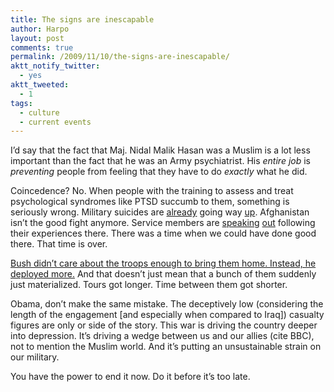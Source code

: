 ```yaml
---
title: The signs are inescapable
author: Harpo
layout: post
comments: true
permalink: /2009/11/10/the-signs-are-inescapable/
aktt_notify_twitter:
  - yes
aktt_tweeted:
  - 1
tags:
  - culture
  - current events
---
```

I&#8217;d say that the fact that Maj. Nidal Malik Hasan was a Muslim is a lot less important than the fact that he was an Army psychiatrist. His *entire job* is *preventing* people from feeling that they have to do *exactly* what he did.

Coincedence? No. When people with the training to assess and treat psychological syndromes like PTSD succumb to them, something is seriously wrong. Military suicides are <a href="http://www.msnbc.msn.com/id/28895624/" target="_blank">already</a> going way <a href="http://www.cnn.com/2009/US/03/18/military.suicides/" target="_blank">up</a>. Afghanistan isn&#8217;t the good fight anymore.  Service members are <a href="http://www.washingtonpost.com/wp-dyn/content/article/2009/10/26/AR2009102603394.html" target="_blank">speaking</a> <a href="http://www.google.com/hostednews/canadianpress/article/ALeqM5gVNRczp2rray24sNkzCwAGXP_4jQ" target="_blank">out</a> following their experiences there. There was a time when we could have done good there. That time is over.

<a href="http://georgewbush-whitehouse.archives.gov/news/releases/2007/01/20070110-7.html" target="_blank">Bush didn&#8217;t care about the troops enough to bring them home. Instead, he deployed more.</a> And that doesn&#8217;t just mean that a bunch of them suddenly just materialized. Tours got longer. Time between them got shorter.

Obama, don&#8217;t make the same mistake.  The deceptively low (considering the length of the engagement [and especially when compared to Iraq]) casualty figures are only or side of the story. This war is driving the country deeper into depression.  It&#8217;s driving a wedge between us and our allies (cite BBC), not to mention the Muslim world.  And it&#8217;s putting an unsustainable strain on our military.

You have the power to end it now. Do it before it&#8217;s too late.